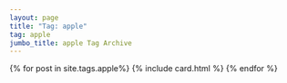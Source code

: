 ```yaml
---
layout: page
title: "Tag: apple"
tag: apple
jumbo_title: apple Tag Archive
---
```

<div class="row">
{% for post in site.tags.apple%}
{% include card.html %}
{% endfor %}
</div>